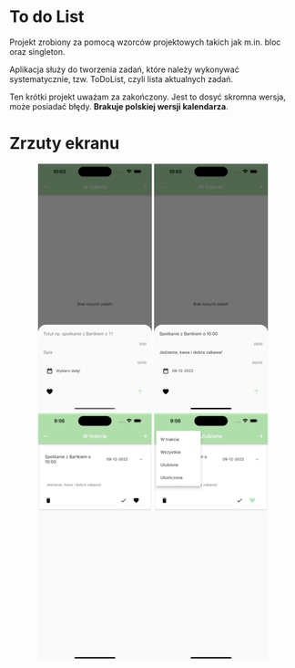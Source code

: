 
<h1>To do List</h1>

Projekt zrobiony za pomocą wzorców projektowych takich jak m.in. bloc oraz singleton.

Aplikacja służy do tworzenia zadań, które należy wykonywać systematycznie, tzw. ToDoList, czyli lista aktualnych zadań.

Ten krótki projekt uważam za zakończony. Jest to dosyć skromna wersja, może posiadać błędy.
<b>Brakuje polskiej wersji kalendarza</b>.



<h1>Zrzuty ekranu</h1>
<p align="center">
  <img src="https://github.com/andrz3j3k/ToDoList/blob/main/ScreenShot/simulator_screenshot_B06DA066-CA91-4714-B5D7-6FD799E0C9F0.png?raw=true" alt="drawing" width="200"/>
<img src="https://github.com/andrz3j3k/ToDoList/blob/main/ScreenShot/simulator_screenshot_29CF8891-7705-4590-A511-1BEE1BC3D18C.png?raw=true" alt="drawing" width="200"/>
<img src="https://github.com/andrz3j3k/ToDoList/blob/main/ScreenShot/simulator_screenshot_7A209590-AB17-4875-84D4-8778D77E2BBF.png?raw=true" alt="drawing" width="200"/>
<img src="https://github.com/andrz3j3k/ToDoList/blob/main/ScreenShot/simulator_screenshot_3D4B01F4-2E62-4D0A-B586-4ED7E3DB7840.png?raw=true" alt="drawing" width="200"/>

  </p>



